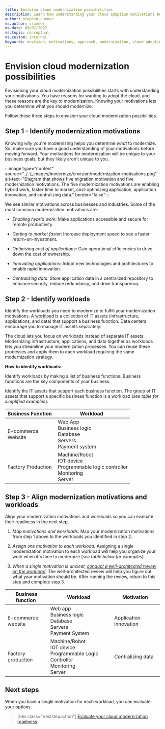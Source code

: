 ```yaml
---
title: Envision cloud modernization possibilities
description: Learn how understanding your cloud adoption motivations help you establish your approach to the modernization horizons, as part of your cloud adoption-related modernization plan.
author: stephen-sumner
ms.author: ssumner
ms.date: 09/07/2022
ms.topic: conceptual
ms.custom: internal
keywords: envision, motivations, approach, modernization, cloud adoption framework
---
```

# Envision cloud modernization possibilities

Envisioning your cloud modernization possibilities starts with understanding your motivations. You have reasons for wanting to adopt the cloud, and these reasons are the key to modernization. Knowing your motivations lets you determine what you should modernize.

Follow these three steps to envision your cloud modernization possibilities.

## Step 1 - Identify modernization motivations

Knowing *why* you're modernizing helps you determine *what* to modernize. So, make sure you have a good understanding of your motivations before moving forward.
Your motivations for modernization will be unique to your business goals, but they likely aren't unique to you.

:::image type="content" source="../../_images/modernize/envision/modernization-motivations.png" alt-text="Diagram that shows five migration motivation and five modernization motivations. The five modernization motivations are enabling hybrid work, faster time to market, cost-optimizing application, application innovation, and centralizing data." border="false":::

We see similar motivations across businesses and industries. Some of the most common modernization motivations are:

- *Enabling hybrid work:* Make applications accessible and secure for remote productivity.

- *Getting to market faster:* Increase deployment speed to see a faster return-on-investment.

- *Optimizing cost of applications:* Gain operational efficiencies to drive down the cost of ownership.

- *Innovating applications:* Adopt new technologies and architectures to enable rapid innovation.

- *Centralizing data:* Store application data in a centralized repository to enhance security, reduce redundancy, and drive transparency.

## Step 2 - Identify workloads

Identify the workloads you need to modernize to fulfill your modernization motivations.
A [workload](../../plan/workloads.md) is a collection of IT assets (infrastructure, applications, and data) that support a business function. Data centers encourage you to manage IT assets separately.

The cloud lets you focus on workloads instead of separate IT assets. Modernizing infrastructure, applications, and data together as workloads lets you streamline your modernization processes. You can reuse these processes and apply them to each workload requiring the same modernization strategy.

**How to identify workloads:**.

Identify workloads by making a list of business functions. Business functions are the key components of your business.

Identify the IT assets that support each business function. The group of IT assets that support a specific business function is a workload (*see table for simplified examples*).

|Business Function<span title="Business Function">&nbsp;</span> |Workload <span title="Supporting IT Assets">&nbsp;</span>
| --- | --- |
|E-commerce<br>Website| Web App<br>Business logic<br>Database<br>Servers<br>Payment system|
|Factory Production|Machine/Robot<br>IOT device<br>Programmable logic controller<br>Monitoring<br>Server

## Step 3 - Align modernization motivations and workloads

Align your modernization motivations and workloads so you can evaluate their readiness in the next step.

1. *Map motivations and workloads*. Map your modernization motivations from step 1 above to the workloads you identified in step 2.

1. *Assign one motivation to each workload.* Assigning a single modernization motivation to each workload will help you organize your work when it's time to modernize (*see table below for examples*).

1. *When a single motivation is unclear, [conduct a well-architected review on the workload](/assessments/?mode=pre-assessment&id=azure-architecture-review&session=e88fbec1-a73c-4d4f-8192-e2633676d3b9).* The well-architected review will help you figure out what your motivation should be. After running the review, return to this step and complete step 3.

|Business function<span title="Business Function">&nbsp;</span> |Workload <span title="Supporting IT Assets">&nbsp;</span> |Motivation<span title="Motivation">&nbsp;</span> |
| --- | --- | --- |
|E-commerce<br>website| Web app<br>Business logic<br>Database<br>Servers<br>Payment System|Application innovation
|Factory production|Machine/Robot<br>IOT device<br>Programmable Logic Controller<br>Monitoring<br>Server|Centralizing data|

## Next steps

When you have a single motivation for each workload, you can evaluate your options.

> [!div class="nextstepaction"]
> [Evaluate your cloud modernization readiness](../../modernize/business-alignment/evaluate-modernization-options.md)
